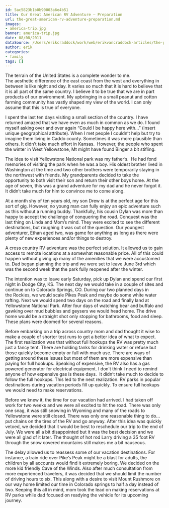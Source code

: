 ```yaml
---
id: 5ac5823b1b0b90003a6e4b51
title: Our Great American RV Adventure – Preparation
url: the-great-american-rv-adventure-preparation.md
images:
- america-trip.jpg
banner: america-trip.jpg
date: 08/08/2011
dataSource: /Users/erikcraddock/work/web/erikvancraddock-articles/the-great-american-rv-adventure-preparation/the-great-american-rv-adventure-preparation.md
author: erik
categories:
- family
tags: []
---
```

  
The terrain of the United States is a complete wonder to me. The aesthetic difference of the east coast from the west and everything in between is like night and day. It varies so much that it is hard to believe that it is all part of the same country. I believe it to be true that we are in part products of our environment. My upbringing in a small peanut and cotton farming community has vastly shaped my view of the world. I can only assume that this is true of everyone.

I spent the last ten days visiting a small section of the country. I have returned amazed that we have even as much in common as we do. I found myself asking over and over again &#8220;Could I be happy here with&#8230;&#8221; (insert unique geographical attribute). When I met people I couldn&#8217;t help but try to imagine them living in Caddo county. Sometimes it was more plausible than others. It didn&#8217;t take much effort in Kansas.  However, the people who spent the winter in West Yellowstone, Mt might have found Binger a bit stifling.

The idea to visit Yellowstone National park was my father&#8217;s.  He had fond memories of visiting the park when he was a boy. His oldest brother lived in Washington at the time and two other brothers were temporarily staying in the northwest with friends. My grandparents decided to take the opportunity to both visit their son and return their other boys home. At the age of seven, this was a grand adventure for my dad and he never forgot it. It didn&#8217;t take much for him to convince me to come along.

At a month shy of ten years old, my son Drew is at the perfect age for this sort of gig. However, no young man can fully enjoy an epic adventure such as this without a running buddy. Thankfully, his cousin Dylan was more than happy to accept the challenge of conquering the road. Conquest was the last thing on Linda and Mom&#8217;s mind. They were excited to see the different destinations, but roughing it was out of the question. Our youngest adventurer, Ethan aged two, was game for anything as long as there were plenty of new experiences and/or things to destroy.

A cross country RV adventure was the perfect solution. It allowed us to gain access to remote locations at a somewhat reasonable price. All of this could happen without giving up many of the amenities that we were accustomed to. Dad began planning the trip and we were set to leave June 3rd which was the second week that the park fully reopened after the winter.

The intention was to leave early Saturday, pick up Dylan and spend our first night in Dodge City, KS. The next day we would take in a couple of sites and continue on to Colorado Springs, CO. During our two planned days in the Rockies, we would scale Pikes Peak and maybe do some white water rafting. Next we would spend two days on the road and finally land at Yellowstone National Park. After four days of watching bear and buffalo and gawking over mud bubbles and geysers we would head home. The drive home would be a straight shot only stopping for bathrooms, food and sleep. These plans were doomed for several reasons.

Before embarking on a trip across country mom and dad thought it wise to make a couple of shorter test runs to get a better idea of what to expect. The first realization was that without full hookups the RV was pretty much just a fancy tent. There are holding tanks for drinking water or refuse but those quickly become empty or full with much use. There are ways of getting around these issues but most of them are more expensive than paying for full hookups. Speaking of expensive, the RV also has a gas powered generator for electrical equipment. I don&#8217;t think I need to remind anyone of how expensive gas is these days.  It didn&#8217;t take much to decide to follow the full hookups. This led to the next realization. RV parks in popular destinations during vacation periods fill up quickly. To ensure full hookups we would need to make reservations.

Before we knew it, the time for our vacation had arrived. I had taken off work for two weeks and we were all excited to hit the road. There was only one snag, it was still snowing in Wyoming and many of the roads to Yellowstone were still closed. There was only one reasonable thing to do&#8230; put chains on the tires of the RV and go anyway. After this idea was quickly vetoed, we decided that it would be best to reschedule our trip to the end of July. We were all a bit disappointed but it was the best decision and we were all glad of it later. The thought of hot rod Larry driving a 35 foot RV through the snow covered mountains still makes me a bit nauseous.

The delay allowed us to reassess some of our vacation destinations. For instance, a train ride over Pike&#8217;s Peak might be a blast for adults, the children by all accounts would find it extremely boring. We decided on the more kid friendly Cave of the Winds. Also after much consultation from more experienced travelers, it was decided that we should limit the number of driving hours to six. This along with a desire to visit Mount Rushmore on our way home limited our time in Colorado springs to half a day instead of two. Keeping this all in mind, mom took the lead on making reservations at RV parks while dad focused on readying the vehicle for its upcoming journey.